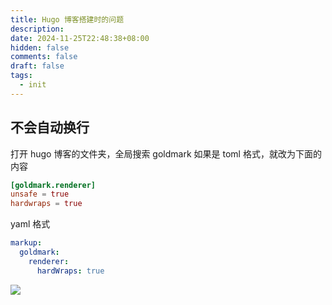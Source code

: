```yaml
---
title: Hugo 博客搭建时的问题
description: 
date: 2024-11-25T22:48:38+08:00
hidden: false
comments: false
draft: false
tags:
  - init
---
```


## 不会自动换行
打开 hugo 博客的文件夹，全局搜索 goldmark
如果是 toml 格式，就改为下面的内容
```toml
[goldmark.renderer]
unsafe = true
hardwraps = true

```
yaml 格式
```yaml
markup:
  goldmark:
    renderer:
      hardWraps: true
```

![](chrome-extension://mapjgeachilmcbbokkgcbgpbakaaeehi/assets/check.svg)
